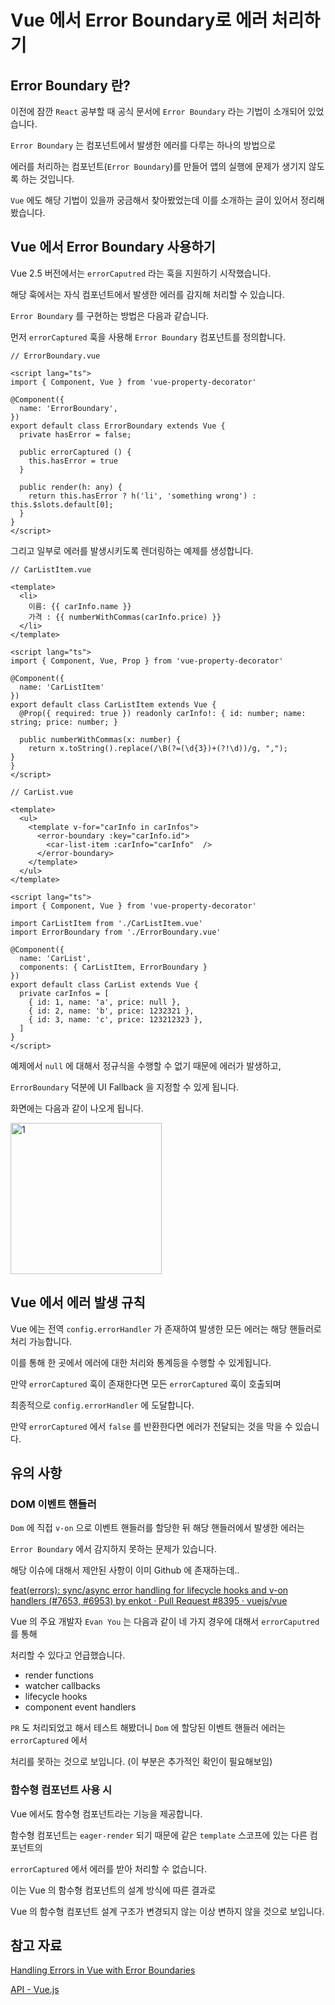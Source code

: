 # Vue 에서 Error Boundary로 에러 처리하기

## Error Boundary 란?

이전에 잠깐 `React` 공부할 때 공식 문서에 `Error Boundary` 라는 기법이 소개되어 있었습니다.

`Error Boundary` 는 컴포넌트에서 발생한 에러를 다루는 하나의 방법으로 

에러를 처리하는 컴포넌트(`Error Boundary`)를 만들어 앱의 실행에 문제가 생기지 않도록 하는 것입니다.

`Vue` 에도 해당 기법이 있을까 궁금해서 찾아봤었는데 이를 소개하는 글이 있어서 정리해봤습니다.

## Vue 에서 Error Boundary 사용하기

Vue 2.5 버전에서는 `errorCaputred` 라는 훅을 지원하기 시작했습니다.

해당 훅에서는 자식 컴포넌트에서 발생한 에러를 감지해 처리할 수 있습니다.

`Error Boundary` 를 구현하는 방법은 다음과 같습니다.

먼저 `errorCaptured` 훅을 사용해 `Error Boundary` 컴포넌트를 정의합니다.

```tsx
// ErrorBoundary.vue

<script lang="ts">
import { Component, Vue } from 'vue-property-decorator'

@Component({
  name: 'ErrorBoundary',
})
export default class ErrorBoundary extends Vue {
  private hasError = false;

  public errorCaptured () {
    this.hasError = true
  }

  public render(h: any) {
    return this.hasError ? h('li', 'something wrong') : this.$slots.default[0];
  }
}
</script>
```

그리고 일부로 에러를 발생시키도록 렌더링하는 예제를 생성합니다.

```tsx
// CarListItem.vue

<template>
  <li>
    이름: {{ carInfo.name }}
    가격 : {{ numberWithCommas(carInfo.price) }}
  </li>
</template>

<script lang="ts">
import { Component, Vue, Prop } from 'vue-property-decorator'

@Component({
  name: 'CarListItem'
})
export default class CarListItem extends Vue {
  @Prop({ required: true }) readonly carInfo!: { id: number; name: string; price: number; }

  public numberWithCommas(x: number) {
    return x.toString().replace(/\B(?=(\d{3})+(?!\d))/g, ",");
}
}
</script>
```

```tsx
// CarList.vue

<template>
  <ul>
    <template v-for="carInfo in carInfos">
      <error-boundary :key="carInfo.id">
        <car-list-item :carInfo="carInfo"  />
      </error-boundary>
    </template>
  </ul>
</template>

<script lang="ts">
import { Component, Vue } from 'vue-property-decorator'

import CarListItem from './CarListItem.vue'
import ErrorBoundary from './ErrorBoundary.vue'

@Component({
  name: 'CarList',
  components: { CarListItem, ErrorBoundary }
})
export default class CarList extends Vue {
  private carInfos = [
    { id: 1, name: 'a', price: null },
    { id: 2, name: 'b', price: 1232321 },
    { id: 3, name: 'c', price: 123212323 },
  ]
}
</script>
```

예제에서 `null` 에 대해서 정규식을 수행할 수 없기 때문에 에러가 발생하고,

`ErrorBoundary` 덕분에 UI Fallback 을 지정할 수 있게 됩니다.

화면에는 다음과 같이 나오게 됩니다.

<img width="242" alt="1" src="https://user-images.githubusercontent.com/37819666/138560131-d337c71e-39e4-473d-81b6-e021a5dd0a8c.png">


## Vue 에서 에러 발생 규칙

Vue 에는 전역 `config.errorHandler` 가 존재하여 발생한 모든 에러는 해당 핸들러로 처리 가능합니다.

이를 통해 한 곳에서 에러에 대한 처리와 통계등을 수행할 수 있게됩니다.

만약 `errorCaptured` 훅이 존재한다면 모든 `errorCaptured` 훅이 호출되며 

최종적으로 `config.errorHandler` 에 도달합니다.

만약 `errorCaptured` 에서 `false` 를 반환한다면 에러가 전달되는 것을 막을 수 있습니다.

## 유의 사항

### DOM 이벤트 핸들러

`Dom` 에 직접 `v-on` 으로 이벤트 핸들러를 할당한 뒤 해당 핸들러에서 발생한 에러는

`Error Boundary` 에서 감지하지 못하는 문제가 있습니다.

해당 이슈에 대해서 제안된 사항이 이미 Github 에 존재하는데..

[feat(errors): sync/async error handling for lifecycle hooks and v-on handlers (#7653, #6953) by enkot · Pull Request #8395 · vuejs/vue](https://github.com/vuejs/vue/pull/8395)

Vue 의 주요 개발자 `Evan You` 는 다음과 같이 네 가지 경우에 대해서 `errorCaputred` 를 통해

처리할 수 있다고 언급했습니다.

- render functions
- watcher callbacks
- lifecycle hooks
- component event handlers

`PR` 도 처리되었고 해서 테스트 해봤더니 `Dom` 에 할당된 이벤트 핸들러 에러는 `errorCaptured` 에서

처리를 못하는 것으로 보입니다. (이 부분은 추가적인 확인이 필요해보임)

### 함수형 컴포넌트 사용 시

Vue 에서도 함수형 컴포넌트라는 기능을 제공합니다.

함수형 컴포넌트는 `eager-render` 되기 때문에 같은 `template` 스코프에 있는 다른 컴포넌트의

`errorCaptured` 에서 에러를 받아 처리할 수 없습니다.

이는 Vue 의 함수형 컴포넌트의 설계 방식에 따른 결과로 

Vue 의 함수형 컴포넌트 설계 구조가 변경되지 않는 이상 변하지 않을 것으로 보입니다.

## 참고 자료

[Handling Errors in Vue with Error Boundaries](https://medium.com/@dillonchanis/handling-errors-in-vue-with-error-boundaries-91f6ead0093b)

[API - Vue.js](https://vuejs.org/v2/api/#errorCaptured)
